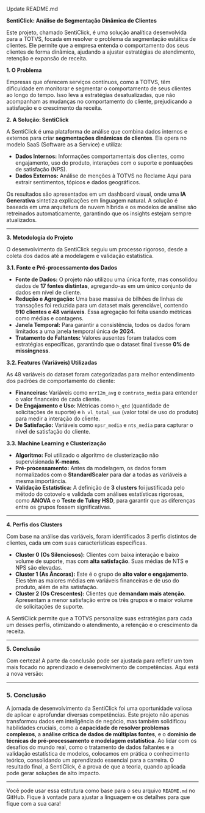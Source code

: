 Update README.md

**SentiClick: Análise de Segmentação Dinâmica de Clientes**

Este projeto, chamado SentiClick, é uma solução analítica desenvolvida para a TOTVS, focada em resolver o problema da segmentação estática de clientes. Ele permite que a empresa entenda o comportamento dos seus clientes de forma dinâmica, ajudando a ajustar estratégias de atendimento, retenção e expansão de receita.

**1. O Problema**

Empresas que oferecem serviços contínuos, como a TOTVS, têm dificuldade em monitorar e segmentar o comportamento de seus clientes ao longo do tempo. Isso leva a estratégias desatualizadas, que não acompanham as mudanças no comportamento do cliente, prejudicando a satisfação e o crescimento da receita.

**2. A Solução: SentiClick**

A SentiClick é uma plataforma de análise que combina dados internos e externos para criar **segmentações dinâmicas de clientes**. Ela opera no modelo SaaS (Software as a Service) e utiliza:

* **Dados Internos:** Informações comportamentais dos clientes, como engajamento, uso do produto, interações com o suporte e pontuações de satisfação (NPS).
* **Dados Externos:** Análise de menções à TOTVS no Reclame Aqui para extrair sentimentos, tópicos e dados geográficos.

Os resultados são apresentados em um dashboard visual, onde uma **IA Generativa** sintetiza explicações em linguagem natural. A solução é baseada em uma arquitetura de nuvem híbrida e os modelos de análise são retreinados automaticamente, garantindo que os insights estejam sempre atualizados.

---

**3. Metodologia do Projeto**

O desenvolvimento da SentiClick seguiu um processo rigoroso, desde a coleta dos dados até a modelagem e validação estatística.

**3.1. Fonte e Pré-processamento dos Dados**

* **Fonte de Dados:** O projeto não utilizou uma única fonte, mas consolidou dados de **17 fontes distintas**, agregando-as em um único conjunto de dados em nível de cliente.
* **Redução e Agregação:** Uma base massiva de bilhões de linhas de transações foi reduzida para um dataset mais gerenciável, contendo **910 clientes e 48 variáveis**. Essa agregação foi feita usando métricas como médias e contagens.
* **Janela Temporal:** Para garantir a consistência, todos os dados foram limitados a uma janela temporal única de **2024**.
* **Tratamento de Faltantes:** Valores ausentes foram tratados com estratégias específicas, garantindo que o dataset final tivesse **0% de missingness**.

**3.2. Features (Variáveis) Utilizadas**

As 48 variáveis do dataset foram categorizadas para melhor entendimento dos padrões de comportamento do cliente:

* **Financeiras:** Variáveis como `mrr12m_avg` e `contrato_media` para entender o valor financeiro de cada cliente.
* **De Engajamento e Uso:** Métricas como `h_qtd` (quantidade de solicitações de suporte) e `h_vl_total_sum` (valor total de uso do produto) para medir a interação do cliente.
* **De Satisfação:** Variáveis como `npsr_media` e `nts_media` para capturar o nível de satisfação do cliente.

**3.3. Machine Learning e Clusterização**

* **Algoritmo:** Foi utilizado o algoritmo de clusterização não supervisionada **K-means**.
* **Pré-processamento:** Antes da modelagem, os dados foram normalizados com o **StandardScaler** para dar a todas as variáveis a mesma importância.
* **Validação Estatística:** A definição de **3 clusters** foi justificada pelo método do cotovelo e validada com análises estatísticas rigorosas, como **ANOVA** e o **Teste de Tukey HSD**, para garantir que as diferenças entre os grupos fossem significativas.

---

**4. Perfis dos Clusters**

Com base na análise das variáveis, foram identificados 3 perfis distintos de clientes, cada um com suas características específicas.

* **Cluster 0 (Os Silenciosos):** Clientes com baixa interação e baixo volume de suporte, mas com **alta satisfação**. Suas médias de NTS e NPS são elevadas.
* **Cluster 1 (As Âncoras):** Este é o grupo de **alto valor e engajamento**. Eles têm as maiores médias em variáveis financeiras e de uso do produto, além de alta satisfação.
* **Cluster 2 (Os Crescentes):** Clientes que **demandam mais atenção**. Apresentam a menor satisfação entre os três grupos e o maior volume de solicitações de suporte.

A SentiClick permite que a TOTVS personalize suas estratégias para cada um desses perfis, otimizando o atendimento, a retenção e o crescimento da receita.

---

**5. Conclusão**

Com certeza! A parte da conclusão pode ser ajustada para refletir um tom mais focado no aprendizado e desenvolvimento de competências. Aqui está a nova versão:

---

### **5. Conclusão**

A jornada de desenvolvimento da SentiClick foi uma oportunidade valiosa de aplicar e aprofundar diversas competências. Este projeto não apenas transformou dados em inteligência de negócio, mas também solidificou habilidades cruciais, como a **capacidade de resolver problemas complexos**, a **análise crítica de dados de múltiplas fontes**, e o **domínio de técnicas de pré-processamento e modelagem estatística**. Ao lidar com os desafios do mundo real, como o tratamento de dados faltantes e a validação estatística de modelos, colocamos em prática o conhecimento teórico, consolidando um aprendizado essencial para a carreira. O resultado final, a SentiClick, é a prova de que a teoria, quando aplicada pode gerar soluções de alto impacto.

---

Você pode usar essa estrutura como base para o seu arquivo `README.md` no GitHub. Fique à vontade para ajustar a linguagem e os detalhes para que fique com a sua cara!
